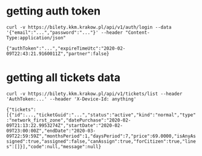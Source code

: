 # getting auth token

`curl -v https://bilety.kkm.krakow.pl/api/v1/auth/login --data '{"email":"...","password":"..."}' --header "Content-Type:application/json"`

`{"authToken":"...","expireTimeUtc":"2020-02-09T22:43:21.9160011Z","partner":false}`

# getting all tickets data

`curl -v https://bilety.kkm.krakow.pl/api/v1/tickets/list --header 'AuthToken:...' --header 'X-Device-Id: anything'`

`{"tickets":[{"id":...,"ticketGuid":"...","status":"active","kind":"normal","type":"network_first_zone","datePurchase":"2020-02-09T21:13:22.9953274Z","startDate":"2020-02-09T23:00:00Z","endDate":"2020-03-09T22:59:59Z","monthsPeriod":1,"daysPeriod":7,"price":69.0000,"isAnyAssigned":true,"assigned":false,"canAssign":true,"forCitizen":true,"lines":[]}],"code":null,"message":null}`



